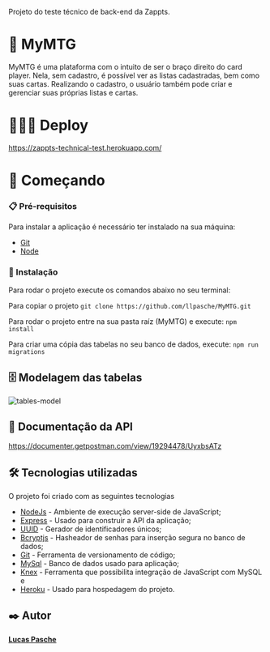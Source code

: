 Projeto do teste técnico de back-end da Zappts.

# 🧙 MyMTG

MyMTG é uma plataforma com o intuito de ser o braço direito do card player. Nela, sem cadastro, é possível ver as listas cadastradas, bem como suas cartas. Realizando o cadastro, o usuário também pode criar e gerenciar suas próprias listas e cartas. 


# 🧑🏼‍💻 Deploy

https://zappts-technical-test.herokuapp.com/



# 🚀 Começando

### 📋 Pré-requisitos

Para instalar a aplicação é necessário ter instalado na sua máquina:

* [Git](https://git-scm.com/)
* [Node](https://nodejs.org/en/)

### 🔧 Instalação

Para rodar o projeto execute os comandos abaixo no seu terminal:

Para copiar o projeto 
`git clone https://github.com/llpasche/MyMTG.git`

Para rodar o projeto entre na sua pasta raíz (MyMTG) e execute:
`npm install`

Para criar uma cópia das tabelas no seu banco de dados, execute:
`npm run migrations`

## 🗄️ Modelagem das tabelas
![tables-model](https://user-images.githubusercontent.com/90166189/167227438-8c24df18-44c0-460a-bddc-a88e388d2434.jpg)


## 📄 Documentação da API
https://documenter.getpostman.com/view/19294478/UyxbsATz

## 🛠️ Tecnologias utilizadas

O projeto foi criado com as seguintes tecnologias

* [NodeJs](https://nodejs.org/en/) - Ambiente de execução server-side de JavaScript;
* [Express](https://expressjs.com/) - Usado para construir a API da aplicação;
* [UUID](https://www.npmjs.com/package/uuid) - Gerador de identificadores únicos;
* [Bcryptjs](https://www.npmjs.com/package/bcrypt) - Hasheador de senhas para inserção segura no banco de dados;
* [Git](https://git-scm.com/) - Ferramenta de versionamento de código;
* [MySql](https://www.mysql.com) - Banco de dados usado para aplicação;
* [Knex](http://knexjs.org/) - Ferramenta que possibilita integração de JavaScript com MySQL e
* [Heroku](https://www.heroku.com) - Usado para hospedagem do projeto.


 
## ✒️ Autor

[**Lucas Pasche**](https://www.linkedin.com/in/lucas-pasche/)

